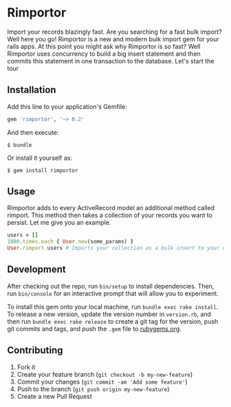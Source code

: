 # Rimportor

Import your records blazingly fast. Are you searching for a fast bulk import? Well here you go!
Rimportor is a new and modern bulk import gem for your rails apps. 
At this point you might ask why Rimportor is so fast? 
Well Rimportor uses concurrency to build a big insert statement and then commits this statement in one transaction to the database.
Let's start the tour

## Installation

Add this line to your application's Gemfile:

```ruby
gem 'rimportor', '~> 0.2'
```

And then execute:

    $ bundle

Or install it yourself as:

    $ gem install rimportor

## Usage
Rimportor adds to every ActiveRecord model an additional method called rimport. This method then takes a collection of your records you want to persist.
Let me give you an example.
```ruby
users = []
1000.times.each { User.new(some_params) }
User.rimport users # Imports your collection as a bulk insert to your database
```

## Development

After checking out the repo, run `bin/setup` to install dependencies. Then, run `bin/console` for an interactive prompt that will allow you to experiment.

To install this gem onto your local machine, run `bundle exec rake install`. To release a new version, update the version number in `version.rb`, and then run `bundle exec rake release` to create a git tag for the version, push git commits and tags, and push the `.gem` file to [rubygems.org](https://rubygems.org).

## Contributing

1. Fork it
2. Create your feature branch (`git checkout -b my-new-feature`)
3. Commit your changes (`git commit -am 'Add some feature'`)
4. Push to the branch (`git push origin my-new-feature`)
5. Create a new Pull Request